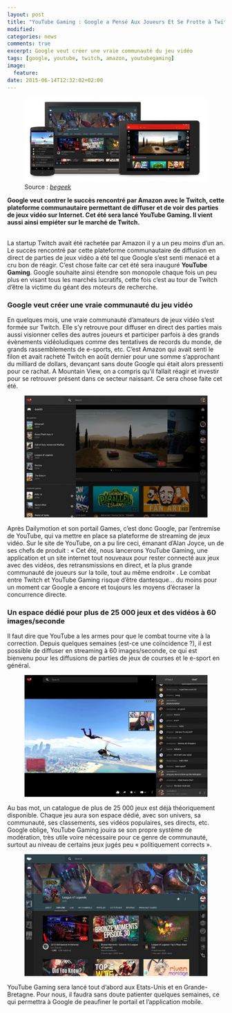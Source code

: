 ```yaml
---
layout: post
title: "YouTube Gaming : Google a Pensé Aux Joueurs Et Se Frotte à Twitch"
modified:
categories: news
comments: true
excerpt: Google veut créer une vraie communauté du jeu vidéo
tags: [google, youtube, twitch, amazon, youtubegaming]
image:
  feature:
date: 2015-06-14T12:32:02+02:00
---
```


<figure>
	<img src="../images/youtubegaming/youtube.jpg">
	Source : <em><a href="http://www.begeek.fr/youtube-gaming-google-a-pense-aux-joueurs-172547">begeek</a></em>
</figure>

<strong>Google veut contrer le succès rencontré par Amazon avec le Twitch, cette plateforme communautaire permettant de diffuser et de voir des parties de jeux vidéo sur Internet. Cet été sera lancé YouTube Gaming. Il vient aussi ainsi empiéter sur le marché de Twitch. </strong>

<br>La startup Twitch avait été rachetée par Amazon il y a un peu moins d’un an. Le succès rencontré par cette plateforme communautaire de diffusion en direct de parties de jeux vidéo a été tel que Google s’est senti menacé et a cru bon de réagir. C’est chose faite car cet été sera inauguré <strong>YouTube Gaming</strong>. Google souhaite ainsi étendre son monopole chaque fois un peu plus en visant tous les marchés lucratifs, cette fois c’est au tour de Twitch d’être la victime du géant des moteurs de recherche.

<h3>Google veut créer une vraie communauté du jeu vidéo</h3>

En quelques mois, une vraie communauté d’amateurs de jeux vidéo s’est formée sur Twitch. Elle s’y retrouve pour diffuser en direct des parties mais aussi visionner celles des autres joueurs et participer parfois à des grands évènements vidéoludiques comme des tentatives de records du monde, de grands rassemblements de e-sports, etc. C’est Amazon qui avait senti le filon et avait racheté Twitch en août dernier pour une somme s’approchant du milliard de dollars, devançant sans doute Google qui était alors pressenti pour ce rachat. A Mountain View, on a compris qu’il fallait réagir et investir pour se retrouver présent dans ce secteur naissant. Ce sera chose faite cet été.

<figure>
	<img src="../images/youtubegaming/youtube2.jpg">
</figure>

Après Dailymotion et son portail Games, c’est donc Google, par l’entremise de YouTube, qui va mettre en place sa plateforme de streaming de jeux vidéo. Sur le site de YouTube, on a pu lire ceci, émanant d’Alan Joyce, un de ses chefs de produit : « Cet été, nous lancerons YouTube Gaming, une application et un site internet tout nouveaux pour rester connecté aux jeux avec des vidéos, des retransmissions en direct, et la plus grande communauté de joueurs sur la toile, tout au même endroit« . Le combat entre Twitch et YouTube Gaming risque d’être dantesque… du moins pour un moment car Google a encore et toujours les moyens d’écraser la concurrence directe.

<h3>Un espace dédié pour plus de 25 000 jeux et des vidéos à 60 images/seconde</h3>

Il faut dire que YouTube a les armes pour que le combat tourne vite à la correction. Depuis quelques semaines (est-ce une coïncidence ?), il est possible de diffuser en streaming à 60 images/seconde, ce qui est bienvenu pour les diffusions de parties de jeux de courses et le e-sport en général.

<figure>
	<img src="../images/youtubegaming/youtube3.jpg">
</figure>

Au bas mot, un catalogue de plus de 25 000 jeux est déjà théoriquement disponible. Chaque jeu aura son espace dédié, avec son univers, sa communauté, ses classements, ses vidéos populaires, ses directs, etc. Google oblige, YouTube Gaming jouira se son propre système de modération, très utile voire nécessaire pour ce genre de communauté, surtout au niveau de certains jeux jugés peu « politiquement corrects ».

<figure>
	<img src="../images/youtubegaming/youtube4.jpg">
</figure>

YouTube Gaming sera lancé tout d’abord aux Etats-Unis et en Grande-Bretagne. Pour nous, il faudra sans doute patienter quelques semaines, ce qui permettra à Google de peaufiner le portail et l’application mobile.
